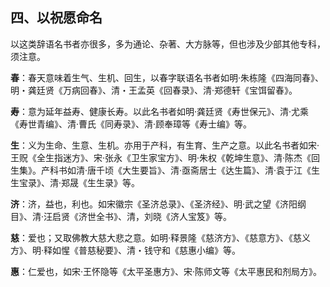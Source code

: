 ## 四、以祝愿命名

以这类辞语名书者亦很多，多为通论、杂著、大方脉等，但也涉及少部其他专科，须注意。

**春**：春天意味着生气、生机、回生，以春字联语名书者如明·朱栋隆《四海同春》、明・龚廷贤《万病回春》、清・王孟英《回春录》、清·郑德轩《宝饵留春》。

**寿**：意为延年益寿、健康长寿。以此名书者如明·龚廷贤《寿世保元》、清·尤乘《寿世青编》、清·曹氏《同寿录》、清·顾奉璋等《寿士编》等。

**生**：义为生命、生意、生机。亦用于产科，有生育、生产之意。以此名书者如宋·王贶《全生指迷方》、宋·张永《卫生家宝方》、明·朱权《乾坤生意》、清·陈杰《回生集》。产科书如清·唐千顷《大生要旨》、清·亟斋居士《达生篇》、清·袁于江《生生宝录》、清·郑晟《生生录》等。

**济**：济，益也，利也。如宋徽宗《圣济总录》、《圣济经》、明·武之望《济阳纲目》、清·汪启贤《济世全书》、清，刘晓《济人宝笈》等。

**慈**：爱也；又取佛教大慈大悲之意。如明·释景隆《慈济方》、《慈意方》、《慈义方》、明·释如惺《普慈秘要》、清・钱守和《慈惠小编》等。

**惠**：仁爱也，如宋·王怀隐等《太平圣惠方》、宋·陈师文等《太平惠民和剂局方》。